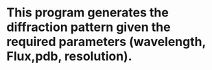 # This program generates the diffraction pattern given the required parameters (wavelength, Flux,pdb, resolution).
